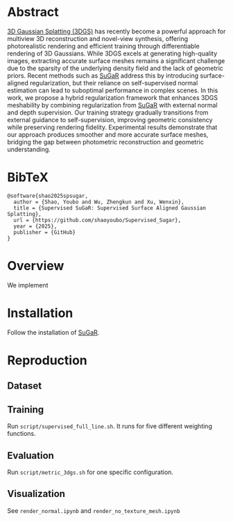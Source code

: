 # Abstract

[3D Gaussian Splatting (3DGS)](https://repo-sam.inria.fr/fungraph/3d-gaussian-splatting/) has recently become a powerful approach for multiview 3D reconstruction and novel-view synthesis, offering photorealistic rendering and efficient training through differentiable rendering of 3D Gaussians. While 3DGS excels at generating high-quality images, extracting accurate surface meshes remains a significant challenge due to the sparsity of the underlying density field and the lack of geometric priors. Recent methods such as [SuGaR](https://anttwo.github.io/sugar/) address this by introducing surface-aligned regularization, but their reliance on self-supervised normal estimation can lead to suboptimal performance in complex scenes. In this work, we propose a hybrid regularization framework that enhances 3DGS meshability by combining regularization from [SuGaR](https://anttwo.github.io/sugar/) with external normal and depth supervision. Our training strategy gradually transitions from external guidance to self-supervision, improving geometric consistency while preserving rendering fidelity. Experimental results demonstrate that our approach produces smoother and more accurate surface meshes, bridging the gap between photometric reconstruction and geometric understanding.

# BibTeX

```
@software{shao2025spsugar,
  author = {Shao, Youbo and Wu, Zhengkun and Xu, Wenxin},
  title = {Supervised SuGaR: Supervised Surface Aligned Gaussian Splatting},
  url = {https://github.com/shaoyoubo/Supervised_Sugar},
  year = {2025},
  publisher = {GitHub}
}
```

# Overview

We implement 

# Installation

Follow the installation of [SuGaR](https://anttwo.github.io/sugar/).

# Reproduction

## Dataset



## Training

Run `script/supervised_full_line.sh`. It runs for five different weighting functions.

## Evaluation

Run `script/metric_3dgs.sh` for one specific configuration.

## Visualization

See `render_normal.ipynb` and `render_no_texture_mesh.ipynb`

